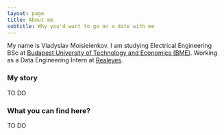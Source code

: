 ```yaml
---
layout: page
title: About me
subtitle: Why you'd want to go on a date with me
---
```


My name is Vladyslav Moisieienkov. I am studying Electrical Engineering BSc at [Budapest University of Technology and Economics (BME)](https://www.vik.bme.hu/en/). Working as a Data Engineering Intern at [Realeyes](https://www.realeyesit.com/).

### My story

TO DO

### What you can find here?

TO DO
